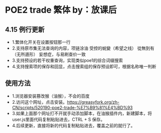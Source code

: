 # POE2 trade 繁体 by：放课后

## 4.15 例行更新

- 1.繁体化开关在设置按钮那一行
- 2.支持原市集无法查询的内容，项链涂油 受控的蛻變（希望之线） 從無到有（无所遁形） 妄想症，与易刷查价一致
- 3.支持预设的若干权重查询，实现类似poe1的综合词缀搜索
- 4.支持搜索项的保存和回显，点击搜索组的保存预设即可，根据名称唯一判断

## 使用方法

- 1.浏览器安装篡改猴（油猴），不会的百度
- 2.访问这个网址，点击安装。https://greasyfork.org/zh-CN/scripts/520190-poe2-trade-%E7%B9%81%E4%BD%93
- 3.如果上面那个网址打不开就手动添加脚本，在油猴插件内，新建脚本，将user.js里面代码复制粘贴进去，CTRL + S 保存。
- 4.后续更新，直接将新的代码复制粘贴进去，覆盖之前的就行了。
